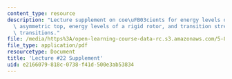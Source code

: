 ```yaml
---
content_type: resource
description: "Lecture supplement on coe\uFB03cients for energy levels of a slightly\
  \ asymmetric top, energy levels of a rigid rotor, and transition strengths for rotational\
  \ transitions."
file: /media/https%3A/open-learning-course-data-rc.s3.amazonaws.com/5-80-small-molecule-spectroscopy-and-dynamics-fall-2008/e2166079818c0738f41d500e3ab53834_22s_580ln_fa08.pdf
file_type: application/pdf
resourcetype: Document
title: 'Lecture #22 Supplement'
uid: e2166079-818c-0738-f41d-500e3ab53834
---
```

